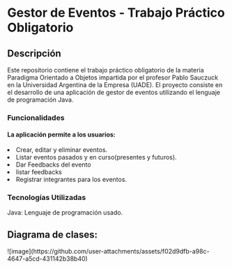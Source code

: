 <h1>Gestor de Eventos - Trabajo Práctico Obligatorio</h1>
<h2>Descripción</h2>
<p>Este repositorio contiene el trabajo práctico obligatorio de la materia Paradigma Orientado a Objetos impartida por el profesor Pablo Sauczuck en la Universidad Argentina de la Empresa (UADE). El proyecto consiste en el desarrollo de una aplicación de gestor de eventos utilizando el lenguaje de programación Java.</p>

<h3>Funcionalidades</h3>
<h4>La aplicación permite a los usuarios:</h4>
<div>
  <ln>
  <li>Crear, editar y eliminar eventos.</li>
  <li>Listar eventos pasados y en curso(presentes y futuros).</li>
  <li>Dar Feedbacks del evento </li>
  <li>listar feedbacks </li>
  <li>Registrar integrantes para los eventos.</li>
  </ln>
</div>
<h3>Tecnologías Utilizadas</h3>
<p>Java: Lenguaje de programación usado.</p>
<div>
<h2>Diagrama de clases:</h2>
<img>![image](https://github.com/user-attachments/assets/f02d9dfb-a98c-4647-a5cd-431142b38b40)
<img>
</div>
